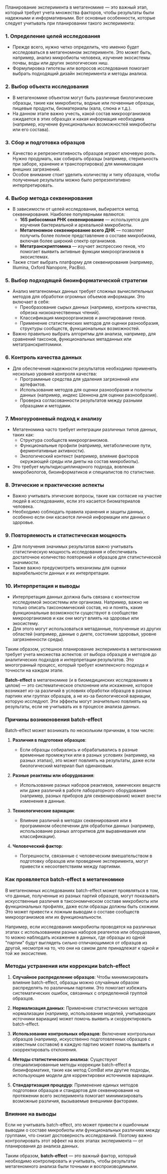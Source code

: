 Планирование эксперимента в метагеномике — это важный этап, который требует учета множества факторов, чтобы результаты были надежными и информативными. Вот основные особенности, которые следует учитывать при планировании такого эксперимента:

### 1. **Определение целей исследования**

- Прежде всего, нужно четко определить, что именно будет исследоваться в метагеномном эксперименте. Это может быть, например, анализ микробиоты человека, изучение экосистемы почвы, воды или других экологических ниш.
- Формулировка гипотезы или вопросов исследования помогает выбрать подходящий дизайн эксперимента и методы анализа.

### 2. **Выбор объекта исследования**

- В метагеномике объектом могут быть различные биологические образцы, такие как микробиоты, водные или почвенные образцы, пищевые продукты, биоматериалы (кала, слюна и т.д.).
- На данном этапе важно учесть, какой состав микроорганизмов ожидается в этих образцах и какая информация необходима (например, изучение функциональных возможностей микробиоты или его состава).

### 3. **Сбор и подготовка образцов**

- Качество и репрезентативность образцов играют ключевую роль. Нужно продумать, как собирать образцы (например, стерильность при заборе, хранение и транспортировка) для минимизации внешних загрязнений.
- Особое внимание стоит уделить количеству и типу образцов, чтобы полученные результаты можно было репрезентативно интерпретировать.

### 4. **Выбор метода секвенирования**

- В зависимости от целей исследования, выбирается метод секвенирования. Наиболее популярными являются:
    - **16S рибосомная РНК секвенирование** — используется для изучения бактериальной и археальной микробиоты.
    - **Метагеномное секвенирование всего ДНК** — позволяет получить более полное представление о составе микробиома, включая более широкий спектр организмов.
    - **Метатранскриптомика** — изучает экспрессию генов, что помогает выявить активные функции микроорганизмов в экосистемах.
- Также стоит выбрать платформу для секвенирования (например, Illumina, Oxford Nanopore, PacBio).

### 5. **Выбор подходящей биоинформатической стратегии**

- Анализ метагеномных данных требует сложных вычислительных методов для обработки огромных объемов информации. Это включает в себя:
    - Преобразование сырых данных (например, контроль качества, обрезка низкокачественных чтений).
    - Классификация микроорганизмов и аннотирование генов.
    - Применение статистических методов для оценки разнообразия, структуры сообществ, функциональных возможностей.
- Важно правильно выбрать алгоритмы для анализа, например, для сравнений таксонов, функциональных метаданных или метатранскриптомики.

### 6. **Контроль качества данных**

- Для обеспечения надежности результатов необходимо применять несколько уровней контроля качества:
    - Программные средства для удаления загрязнений или артефактов.
    - Использование методов для оценки разнообразия и полноты данных (например, индекс Шеннона для оценки разнообразия).
    - Проверка согласованности результатов между разными образцами и методами.

### 7. **Многоуровневый подход к анализу**

- Метагеномика часто требует интеграции различных типов данных, таких как:
    - Структура сообществ микроорганизмов.
    - Функциональные профили (например, метаболические пути, ферментативные активности).
    - Экологический контекст (например, влияние факторов окружающей среды или диеты на состав микробиоты).
- Это требует мультидисциплинарного подхода, вовлекая микробиологов, биоинформатиков и специалистов по статистике.

### 8. **Этические и практические аспекты**

- Важно учитывать этические вопросы, такие как согласие на участие людей в исследованиях, если это касается биоматериалов человека.
- Необходимо соблюдать правила хранения и защиты данных, особенно если они касаются личной информации или данных о здоровье.

### 9. **Повторяемость и статистическая мощность**

- Для получения значимых результатов важно учитывать статистическую мощность исследования и обеспечивать достаточное количество повторений и образцов для статистической значимости.
- Также важно предусмотреть механизмы для оценки вариабельности данных и их интерпретации.

### 10. **Интерпретация и выводы**

- Интерпретация данных должна быть связана с контекстом исследуемой экосистемы или организма. Например, важно не только описать таксономический состав, но и понять, какие функциональные возможности существуют в сообществе микроорганизмов и как они могут влиять на здоровье или экосистему.
- Для этого могут использоваться метаданные, полученные из других областей (например, данные о диете, состоянии здоровья, уровне загрязненности среды).

Таким образом, успешное планирование эксперимента в метагеномике требует учета множества аспектов: от выбора образцов и методов до аналитических подходов и интерпретации результатов. Это многогранный процесс, который требует комплексного подхода и точности на каждом этапе.

**Batch-effect** в метагеномике (и в биомедицинских исследованиях в целом) — это систематическое отклонение или искажение, которое возникает из-за различий в условиях обработки образцов в разных партиях или группах образцов, а не из-за биологической вариации, которую исследуют. Эти эффекты могут значительно повлиять на результаты, если не учитывать их в процессе анализа данных.

### Причины возникновения batch-effect

Batch-effect может возникать по нескольким причинам, в том числе:

1. **Различия в подготовке образцов**:
    
    - Если образцы собирались и обрабатывались в разные временные промежутки или в разных условиях (например, на разных этапах), это может повлиять на результаты, даже если биологический материал был одинаковым.
2. **Разные реактивы или оборудования**:
    
    - Использование разных наборов реактивов, химических веществ или даже различий в работе лабораторного оборудования (например, разных приборов для секвенирования) может внести изменения в данные.
3. **Технологические вариации**:
    
    - Влияние различий в методах секвенирования или в программном обеспечении для обработки данных (например, использование разных алгоритмов для выравнивания или классификации).
4. **Человеческий фактор**:
    
    - Погрешности, связанные с человеческим вмешательством в подготовку образцов или проведение эксперимента, могут привести к несоответствиям между партиями.

### Как проявляется batch-effect в метагеномике

В метагеномных исследованиях batch-effect может проявляться в том, что данные, полученные из разных партий образцов, могут показывать искусственные различия в таксономическом составе микробиоты или функциональных профилях, даже если образцы должны быть схожими. Это может привести к ложным выводам о составе сообществ микроорганизмов или их функциональности.

Например, если исследования микробиоты проводятся на различных этапах с использованием разных наборов реагентов или оборудования, то можно наблюдать искажение в данных, где образцы из одной "партии" будут выглядеть сильно отличающимися от образцов из другой, несмотря на то, что они на самом деле принадлежат к одной и той же экосистеме.

### Методы устранения или коррекции batch-effect

1. **Случайное распределение образцов**: Чтобы минимизировать влияние batch-effect, образцы можно случайным образом распределять по различным партиям. Это помогает избежать систематических ошибок, связанных с определенной группой образцов.
    
2. **Нормализация данных**: Применение статистических методов нормализации (например, использование моделей, учитывающих источники вариации) может помочь выявить и скорректировать batch-effect.
    
3. **Использование контрольных образцов**: Включение контрольных образцов (например, искусственно подготовленных образцов с известным составом) в каждую партию может помочь выявить и скорректировать отклонения.
    
4. **Методы статистического анализа**: Существуют специализированные методы коррекции batch-effect в биоинформатике, такие как метод ComBat или другие подходы, использующие модели для корректировки источников вариации.
    
5. **Стандартизация процедур**: Применение единых методов подготовки образцов и стандартов для секвенирования на протяжении всего эксперимента помогает минимизировать возможные различия, вызываемые внешними факторами.
    

### Влияние на выводы

Если не учитывать batch-effect, это может привести к ошибочным выводам о составе микробиоты или функциональных различиях между группами, что снизит достоверность исследований. Поэтому важно контролировать этот эффект на всех этапах эксперимента — от планирования до анализа данных.

Таким образом, **batch-effect** — это важный фактор, который необходимо контролировать и учитывать, чтобы результаты метагеномного анализа были точными и воспроизводимыми.